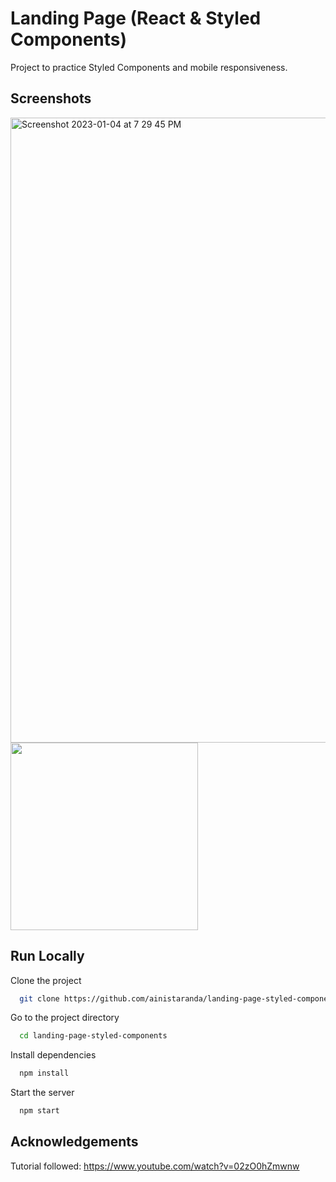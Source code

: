 # Landing Page (React & Styled Components)

Project to practice Styled Components and mobile responsiveness.


## Screenshots

<img width="1000" alt="Screenshot 2023-01-04 at 7 29 45 PM" src="https://user-images.githubusercontent.com/114838231/210676462-132d87c6-0112-4c0d-a644-c5bd156bdf6b.png">
<img width="300" src="https://user-images.githubusercontent.com/114838231/210675779-b3a53759-d42d-418e-aa4f-6920808c445f.png">

## Run Locally

Clone the project

```bash
  git clone https://github.com/ainistaranda/landing-page-styled-components.git
```

Go to the project directory

```bash
  cd landing-page-styled-components
```

Install dependencies

```bash
  npm install
```

Start the server

```bash
  npm start
```


## Acknowledgements

 Tutorial followed: https://www.youtube.com/watch?v=02zO0hZmwnw
